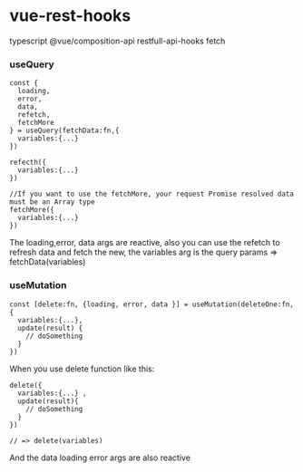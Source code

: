 # vue-rest-hooks

typescript @vue/composition-api restfull-api-hooks fetch

### useQuery

```
const {
  loading,
  error,
  data,
  refetch,
  fetchMore
} = useQuery(fetchData:fn,{
  variables:{...}
})

refecth({
  variables:{...}
})

//If you want to use the fetchMore, your request Promise resolved data must be an Array type
fetchMore({
  variables:{...}
})
```

The loading,error, data args are reactive, also you can use the refetch to refresh data and fetch the new, the variables arg
is the query params => fetchData(variables)

### useMutation

```
const [delete:fn, {loading, error, data }] = useMutation(deleteOne:fn, {
  variables:{...},
  update(result) {
    // doSomething
  }
})
```

When you use delete function like this:

```
delete({
  variables:{...} ,
  update(result){
    // doSomething
  }
})

// => delete(variables)
```

And the data loading error args are also reactive
